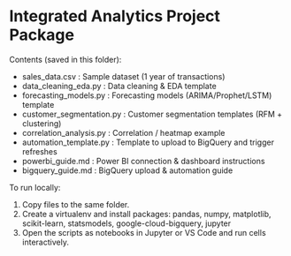 # Integrated Analytics Project Package

Contents (saved in this folder):
- sales_data.csv            : Sample dataset (1 year of transactions)
- data_cleaning_eda.py     : Data cleaning & EDA template
- forecasting_models.py    : Forecasting models (ARIMA/Prophet/LSTM) template
- customer_segmentation.py : Customer segmentation templates (RFM + clustering)
- correlation_analysis.py  : Correlation / heatmap example
- automation_template.py   : Template to upload to BigQuery and trigger refreshes
- powerbi_guide.md         : Power BI connection & dashboard instructions
- bigquery_guide.md        : BigQuery upload & automation guide

To run locally:
1. Copy files to the same folder.
2. Create a virtualenv and install packages: pandas, numpy, matplotlib, scikit-learn, statsmodels, google-cloud-bigquery, jupyter
3. Open the scripts as notebooks in Jupyter or VS Code and run cells interactively.